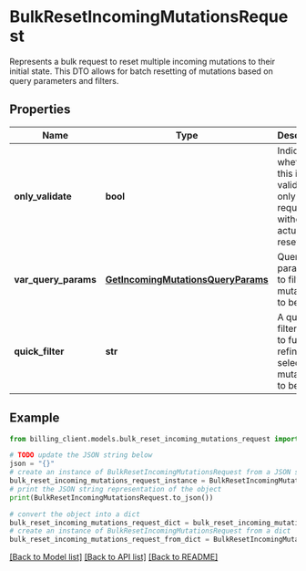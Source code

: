 # BulkResetIncomingMutationsRequest

Represents a bulk request to reset multiple incoming mutations to their initial state.  This DTO allows for batch resetting of mutations based on query parameters and filters.

## Properties

Name | Type | Description | Notes
------------ | ------------- | ------------- | -------------
**only_validate** | **bool** | Indicates whether this is a validation-only request without actual resetting. | [optional] 
**var_query_params** | [**GetIncomingMutationsQueryParams**](GetIncomingMutationsQueryParams.md) | Query parameters to filter the mutations to be reset. | [optional] 
**quick_filter** | **str** | A quick filter string to further refine the selection of mutations to be reset. | [optional] 

## Example

```python
from billing_client.models.bulk_reset_incoming_mutations_request import BulkResetIncomingMutationsRequest

# TODO update the JSON string below
json = "{}"
# create an instance of BulkResetIncomingMutationsRequest from a JSON string
bulk_reset_incoming_mutations_request_instance = BulkResetIncomingMutationsRequest.from_json(json)
# print the JSON string representation of the object
print(BulkResetIncomingMutationsRequest.to_json())

# convert the object into a dict
bulk_reset_incoming_mutations_request_dict = bulk_reset_incoming_mutations_request_instance.to_dict()
# create an instance of BulkResetIncomingMutationsRequest from a dict
bulk_reset_incoming_mutations_request_from_dict = BulkResetIncomingMutationsRequest.from_dict(bulk_reset_incoming_mutations_request_dict)
```
[[Back to Model list]](../README.md#documentation-for-models) [[Back to API list]](../README.md#documentation-for-api-endpoints) [[Back to README]](../README.md)


